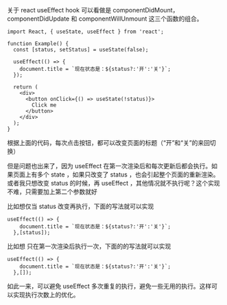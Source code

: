 关于 react useEffect hook 可以看做是 componentDidMount，componentDidUpdate 和 componentWillUnmount 这三个函数的组合。

```
import React, { useState, useEffect } from 'react';

function Example() {
  const [status, setStatus] = useState(false);

  useEffect(() => {
    document.title = `现在状态是：${status?:'开':'关'}`;
  });

  return (
    <div>
      <button onClick={() => useState(!status)}>
        Click me
      </button>
    </div>
  );
}
```

根据上面的代码，每次点击按钮，都可以改变页面的标题（“开”和“关”的来回切换）

但是问题也出来了，因为 useEffect 在第一次渲染后和每次更新后都会执行。如果页面上有多个 state ，如果只改变了 status ，也会引起整个页面的重新渲染。或者我只想改变 status 的时候，再 useEffect ，其他情况就不执行呢？这个实现不难，只需要加上第二个参数就好

比如想仅当 status 改变再执行，下面的写法就可以实现
```
useEffect(() => {
    document.title = `现在状态是：${status?:'开':'关'}`;
  },[status]);
```

比如想 只在第一次渲染后执行一次，下面的的写法就可以实现

```
useEffect(() => {
    document.title = `现在状态是：${status?:'开':'关'}`;
  },[]);
```

如此一来，可以避免 useEffect 多次重复的执行，避免一些无用的执行。这样可以实现执行次数上的优化。
